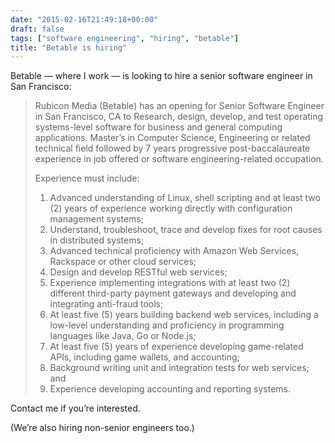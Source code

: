 ```yaml
---
date: "2015-02-16T21:49:18+00:00"
draft: false
tags: ["software engineering", "hiring", "betable"]
title: "Betable is hiring"
---
```

Betable — where I work — is looking to hire a senior software engineer in San Francisco:

>Rubicon Media (Betable) has an opening for Senior Software Engineer in San Francisco, CA to Research, design, develop, and test operating systems-level software for business and general computing applications. Master’s in Computer Science, Engineering or related technical field followed by 7 years progressive post-baccalaureate experience in job offered or software engineering-related occupation.
>
>Experience must include:
>
>  1. Advanced understanding of Linux, shell scripting and at least two (2) years of experience working directly with configuration management systems;
>  2. Understand, troubleshoot, trace and develop fixes for root causes in distributed systems;
>  3. Advanced technical proficiency with Amazon Web Services, Rackspace or other cloud services;
>  4. Design and develop RESTful web services;
>  5. Experience implementing integrations with at least two (2) different third-party payment gateways and developing and integrating anti-fraud tools;
>  6. At least five (5) years building backend web services, including a low-level understanding and proficiency in programming languages like Java, Go or Node.js; 
>  7. At least five (5) years of experience developing game-related APIs, including game wallets, and accounting;
>  8. Background writing unit and integration tests for web services; and
>  9. Experience developing accounting and reporting systems.
>

Contact me if you’re interested.

(We’re also hiring non-senior engineers too.)
